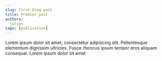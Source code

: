 ```yaml
---
slug: first-blog-post
title: Premier post
authors:
  julien
tags: [publication]
---
```


Lorem ipsum dolor sit amet, consectetur adipiscing elit. <!-- truncate --> Pellentesque elementum dignissim ultricies. Fusce rhoncus ipsum tempor eros aliquam consequat. Lorem ipsum dolor sit amet
